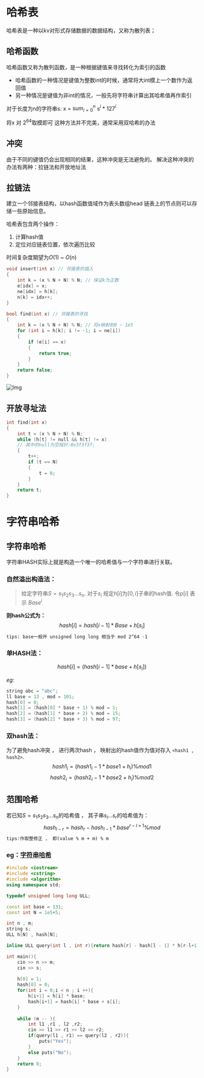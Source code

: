 # 哈希表
哈希表是一种以kv对形式存储数据的数据结构，又称为散列表；

## 哈希函数
哈希函数又称为散列函数，是一种根据键值来寻找转化为索引的函数
- 哈希函数的一种情况是键值为整数int的时候，通常将大int模上一个数作为返回值
- 另一种情况是键值为非int的情况，一般先将字符串计算出其哈希值再作索引

对于长度为n的字符串s:
x = $sum_{i=0}^{n}$ s$^i$ * 127$^i$ 

将x 对 2$^{64}$取模即可
这种方法并不完美，通常采用双哈希的办法

## 冲突
由于不同的键值仍会出现相同的结果，这种冲突是无法避免的。
解决这种冲突的办法有两种：拉链法和开放地址法


## 拉链法

建立一个邻接表结构，以hash函数值域作为表头数组head
链表上的节点则可以存储一些原始信息。

哈希表包含两个操作：
1. 计算hash值
2. 定位对应链表位置，依次遍历比较

时间复杂度期望为$O(1)$ ~ $O(n)$

```c++
void insert(int x) // 邻接表的插入
{
    int k = (x % N + N) % N; // 保证k为正数
    e[idx] = x;
    ne[idx] = h[k];
    n[k] = idx++;
}

bool find(int x) // 邻接表的寻找
{
    int k = (x % N + N) % N; // 将x映射到0 ~ 1e5
    for (int i = h[k]; i != -1; i = ne[i])
    {
        if (e[i] == x)
        {
            return true;
        }
    }
    return false;
}

```
![Img](https://cdn.acwing.com/media/article/image/2021/01/17/2675_9b33804c58-4.jpg)

## 开放寻址法
```c++
int find(int x)
{
    int t = (x % N + N) % N;
    while (h[t] != null && h[t] != x)
    // 其中的null为空指针:0x3f3f3f;
    {
        t++;
        if (t == N)
        {
            t = 0;
        }
    }
    return t;
}
```


# 字符串哈希
## 字符串哈希
字符串HASH实际上就是构造一个唯一的哈希值与一个字符串进行关联。
### **自然溢出构造法：**
>给定字符串$S = s_1s_2s_3...s_n$.
    对于$s_i$ 规定$h[i]$为$[0,i]$子串的hash值.
    令$p[i]$ 表示 $Base^i$

**则hash公式为：**
$$hash[i] = hash[i-1]*Base + h[s_i]$$
`tips: base一般开 unsigned long long 相当于 mod 2^64 -1`
### **单HASH法：**
$$hash[i] = (hash[i-1] * base + h[s_i]) % mod$$

*eg:*
```cpp
string abc = "abc";
ll base = 13 , mod = 101;
hash[0] = 0;
hash[1] = (hash[0] * base + 1) % mod = 1;
hash[2] = (hash[1] * base + 2) % mod = 15;
hash[3] = (hash[2] * base + 3) % mod = 97;
```

### **双hash法**：
为了避免hash冲突 ， 进行两次hash ， 映射出的hash值作为值对存入 `<hash1 , hash2>`.
$$hash1_i = (hash1_i-1 * base1 + h_i) \% mod1$$
$$hash2_i = (hash2_i-1 * base2 + h_i) \% mod2$$

## 范围哈希
若已知$S = s_1s_2s_3...s_n$的哈希值 ， 其子串$s_l...s_r$的哈希值为：
$$hash_{l - r} = hash_r - hash_{l-1}*base^{r-l+1} \% mod$$
`tips:作取整修正 ， 即(value % m + m) % m`


### eg：[字符串哈希](https://www.acwing.com/problem/content/843/)
```c++
#include <iostream>
#include <cstring>
#include <algorithm>
using namespace std;

typedef unsigned long long ULL;

const int base = 131;
const int N = 1e5+5;

int n , m;
string s;
ULL h[N] , hash[N];

inline ULL query(int l , int r){return hash[r] - hash[l - 1] * h[r-l+1];}

int main(){
    cin >> n >> m;
    cin >> s;
    
    h[0] = 1;
    hash[0] = 0;
    for(int i = 0;i < n ; i ++){
        h[i+1] = h[i] * base;
        hash[i+1] = hash[i] * base + s[i];
    }
    
    while (m -- ){
        int l1 ,r1 , l2 ,r2;
        cin >> l1 >> r1 >> l2 >> r2;
        if(query(l1 , r1) == query(l2 , r2)){
            puts("Yes");
        }
        else puts("No");
    }
    return 0;
}
```
